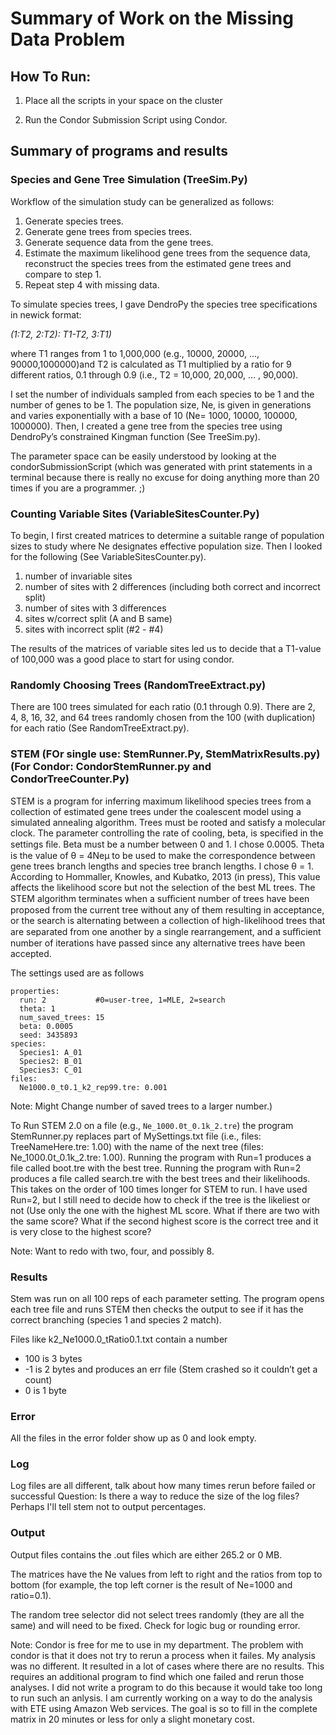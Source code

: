  Summary of Work on the Missing Data Problem
=============================================

## How To Run:

1) Place all the scripts in your space on the cluster

2) Run the Condor Submission Script using Condor.


## Summary of programs and results

### Species and Gene Tree Simulation (TreeSim.Py)

Workflow of the simulation study can be generalized as follows: 

1) Generate species trees.
2) Generate gene trees from species trees. 
3) Generate sequence data from the gene trees.
4) Estimate the maximum likelihood gene trees from the sequence data, reconstruct the species trees from the estimated gene trees and compare to step 1. 
5) Repeat step 4 with missing data.

To simulate species trees, I gave DendroPy the species tree specifications in newick format: 

*(1:T2,  2:T2): T1-T2, 3:T1)*

where T1 ranges from 1 to 1,000,000 (e.g., 10000, 20000, ..., 90000,1000000)and T2 is calculated as T1 multiplied by a ratio for 9 different ratios, 0.1 through 0.9 (i.e., T2 = 10,000, 20,000, … , 90,000). 

I set the number of individuals sampled from each species to be 1 and the number of genes to be 1. The population size, Ne, is given in generations and varies exponentially with a base of 10 (Ne= 1000, 10000, 100000, 1000000). Then, I created a gene tree from the species tree using DendroPy’s constrained Kingman function (See TreeSim.py).

The parameter space can be easily understood by looking at the condorSubmissionScript (which was generated with print statements in a terminal because there is really no excuse for doing anything more than 20 times if you are a programmer. ;)

### Counting Variable Sites (VariableSitesCounter.Py)

To begin, I first created matrices to determine a suitable range of population sizes to study where Ne designates effective population size. Then I looked for the following (See VariableSitesCounter.py). 

1) number of invariable sites 
2) number of sites with 2 differences (including both correct and incorrect split)
3) number of sites with 3 differences 
4) sites w/correct split (A and B same)
5) sites with incorrect split (#2 - #4)


The results of the matrices of variable sites led us to decide that a T1-value of 100,000 was a good place to start for using condor. 

### Randomly Choosing Trees (RandomTreeExtract.py)

There are 100 trees simulated for each ratio (0.1 through 0.9). There are 2, 4, 8, 16, 32, and 64 trees randomly chosen from the 100 (with duplication) for each ratio (See RandomTreeExtract.py).

### STEM (FOr single use: StemRunner.Py, StemMatrixResults.py) (For Condor: CondorStemRunner.py and CondorTreeCounter.Py)

STEM is a program for inferring maximum likelihood species trees from a collection of estimated gene trees under the coalescent model using a simulated annealing algorithm. Trees must be rooted and satisfy a molecular clock. The parameter controlling the rate of cooling, beta, is specified in the settings ﬁle. Beta must be a number between 0 and 1. I chose 0.0005. Theta is the value of θ = 4Neµ to be used to make the correspondence between gene trees branch lengths and species tree branch lengths. I chose θ = 1.  According to Hommaller, Knowles, and Kubatko, 2013 (in press), This value affects the likelihood score but not the selection of the best ML trees. The STEM algorithm terminates when  a suﬃcient number of trees have been proposed from the current tree without any of them resulting in acceptance, or the search is alternating between a collection of high-likelihood trees that are separated from one another by a single rearrangement, and a suﬃcient number of iterations have passed since any alternative trees have been accepted.

The settings used are as follows

```
properties:
  run: 2           #0=user-tree, 1=MLE, 2=search
  theta: 1
  num_saved_trees: 15
  beta: 0.0005
  seed: 3435893
species:
  Species1: A_01
  Species2: B_01
  Species3: C_01
files:
  Ne1000.0_t0.1_k2_rep99.tre: 0.001
```
Note: Might Change number of saved trees to a larger number.)

To Run STEM 2.0 on a file (e.g., ```Ne_1000.0t_0.1k_2.tre```) the program StemRunner.py replaces part of MySettings.txt file (i.e., files: TreeNameHere.tre: 1.00) with the name of the next tree (files: Ne_1000.0t_0.1k_2.tre: 1.00). Running the program with Run=1 produces a file called boot.tre with the best tree.
Running the program with Run=2 produces a file called search.tre with the best trees and their likelihoods. This takes on the order of 100 times longer for STEM to run. I have used Run=2, but I still need to decide how to check if the tree is the likeliest or not (Use only the one with the highest ML score. What if there are two with the same score? What if the second highest score is the correct tree and it is very close to the highest score?

Note: Want to redo with two, four, and possibly 8.

### Results
Stem was run on all 100 reps of each parameter setting. 
The program opens each tree file and runs STEM then checks the output to see if it has the correct branching (species 1 and species 2 match).

Files like k2_Ne1000.0_tRatio0.1.txt contain a number

- 100 is 3 bytes
- -1 is 2 bytes and produces an err file (Stem crashed so it couldn’t get a count)
- 0 is 1 byte 

### Error
All the files in the error folder show up as 0 and look empty.

### Log 
Log files are all different, talk about how many times rerun before failed or successful
Question: Is there a way to reduce the size of the log files? Perhaps I'll tell stem not to output percentages.

### Output 
Output files contains the .out files which are either 265.2 or 0 MB. 

The matrices have the Ne values from left to right and the ratios from top to bottom (for example, the top left corner is the result of Ne=1000 and ratio=0.1).

The random tree selector did not select trees randomly (they are all the same) and will need to be fixed. Check for logic bug or rounding error.

Note: Condor is free for me to use in my department. The problem with condor is that it does not try to rerun a process when it failes. 
My analysis was no different. It resulted in a lot of cases where there are no results. This requires an additional program to find which one failed and rerun those analyses.
I did not write a program to do this because it would take too long to run such an anlysis. I am currently working on a way to do the analysis with ETE using Amazon Web services.
The goal is so to fill in the complete matrix in 20 minutes or less for only a slight monetary cost.

